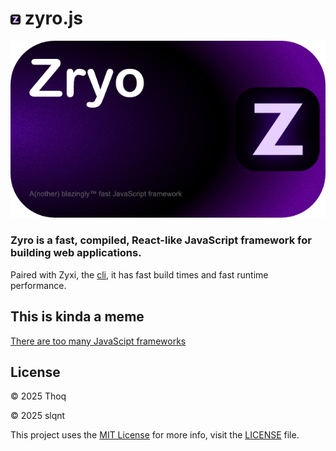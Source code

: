 # ![Zyro Logo](./branding/icon/Zyro@16x16.png) zyro.js

![Zyro Banner](./branding/banner/ZyroBanner@640x360.png)

### Zyro is a fast, compiled, React-like JavaScript framework for building web applications.

Paired with Zyxi, the [cli](cli/), it has fast build times and fast runtime performance.

## This is kinda a meme
[There are too many JavaScipt frameworks](https://dayssincelastjavascriptframework.com/)


## License
© 2025 Thoq

© 2025 slqnt

This project uses the [MIT License](https://opensource.org/license/mit)
for more info, visit the [LICENSE](LICENSE.md) file.
